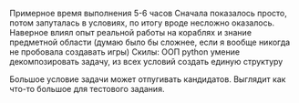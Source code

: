 
Примерное время выполнения 5-6 часов
Сначала показалось просто, потом запуталась в условиях, по итогу вроде несложно оказалось.
Наверное влиял опыт реальной работы на кораблях и знание предметной области (думаю было бы сложнее, если я вообще никогда не пробовала создавать игры)
Скилы:
  ООП
  python
  умение декомпозировать задачу, из всех условий создать единую структуру

Большое условие задачи может отпугивать кандидатов. Выглядит как что-то большое для тестового задания. 
